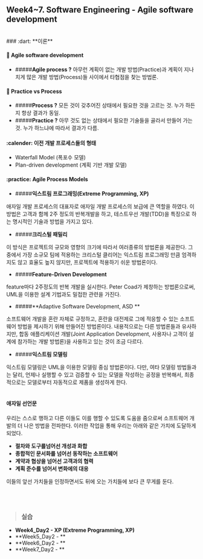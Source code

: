 Week4~7. Software Engineering - **Agile software development**
-----

<br>
### :dart: **이론**

#### :pencil: **Agile software development**
- #####**Agile process ?**
아무런 계획이 없는 개발 방법(Practice)과 계획이 지나치게 많은 개발 방법(Process)들 사이에서 타협점을 찾는 방법론.

#### :apple: **Practice vs Process**
- #####**Process ?**
모든 것이 갖추어진 상태에서 필요한 것을 고르는 것.
누가 하든지 항상 결과가 동일.
- #####**Practice ?**
아무 것도 없는 상태에서 필요한 기술들을 골라서 만들어 가는 것.
누가 하느냐에 따라서 결과가 다름.

#### :calender: **이전 개발 프로세스들의 형태**
- Waterfall Model (폭포수 모델)
- Plan-driven development (계획 기반 개발 모델)

#### :practice: **Agile Process Models**

- #####**익스트림 프로그래밍(Extreme Programming, XP)** 

애자일 개발 프로세스의 대표자로 애자일 개발 프로세스의 보급에 큰 역할을 하였다. 이 방법은 고객과 함께 2주 정도의 반복개발을 하고, 테스트우선 개발(TDD)을 특징으로 하는 명시적인 기술과 방법을 가지고 있다.


- #####**크리스털 패밀리** 

이 방식은 프로젝트의 규모와 영향의 크기에 따라서 여러종류의 방법론을 제공한다. 그중에서 가장 소규모 팀에 적용하는 크리스털 클리어는 익스트림 프로그래밍 만큼 엄격하지도 않고 효율도 높지 않지만, 프로젝트에 적용하기 쉬운 방법론이다.

- #####**Feature-Driven Development**

feature마다 2주정도의 반복 개발을 실시한다. Peter Coad가 제창하는 방법론으로써, UML을 이용한 설계 기법과도 밀접한 관련을 가진다.

- #####**Adaptive Software Development, ASD **

소프트웨어 개발을 혼란 자체로 규정하고, 혼란을 대전제로 그에 적응할 수 있는 소프트웨어 방법을 제시하기 위해 만들어진 방법론이다. 내용적으로는 다른 방법론들과 유사하지만, 합동 애플리케이션 개발(Joint Application Development, 사용자나 고객이 설계에 참가하는 개발 방법론)을 사용하고 있는 것이 조금 다르다.

- #####**익스트림 모델링**

익스트림 모델링은 UML을 이용한 모델링 중심 방법론이다. 다만, 여타 모델링 방법들과는 달리, 언제나 실행할 수 있고 검증할 수 있는 모델을 작성하는 공정을 반복해서, 최종적으로는 모델로부터 자동적으로 제품을 생성하게 한다.
<br>
<br>

####  <i class="icon-pencil"></i> **애자일 선언문**
우리는 스스로 행하고 다른 이들도 이를 행할 수 있도록 도움을 줌으로써 소프트웨어 개발의 더 나은 방법을 전파한다. 이러한 작업을 통해 우리는 아래와 같은 가치에 도달하게 되었다.

- **절차와 도구를넘어선 개성과 화합**
- **종합적인 문서화를 넘어선 동작하는 소프트웨어**
- **계약과 협상을 넘어선 고객과의 협력**
- **계획 준수를 넘어서 변화에의 대응**

이들의 앞선 가치들을 인정하면서도 뒤에 오는 가치들에 보다 큰 무게를 둔다.

<br>
<br>

>### <i class="icon-refresh"></i> **실습**
- **Week4_Day2 - XP (Extreme Programming, XP)**
- **Week5_Day2 - **
- **Week6_Day2 - **
- **Week7_Day2 - **
<br>
<br>



